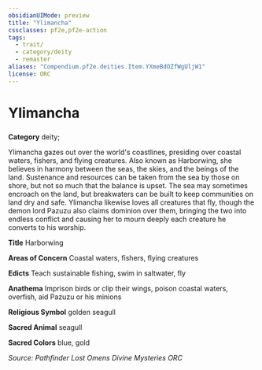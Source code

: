 ```yaml
---
obsidianUIMode: preview
title: "Ylimancha"
cssclasses: pf2e,pf2e-action
tags:
  - trait/
  - category/deity
  - remaster
aliases: "Compendium.pf2e.deities.Item.YXmeBdOZfWgUljW1"
license: ORC
---
```

# Ylimancha

### 

**Category** deity; 




Ylimancha gazes out over the world's coastlines, presiding over coastal waters, fishers, and flying creatures. Also known as Harborwing, she believes in harmony between the seas, the skies, and the beings of the land. Sustenance and resources can be taken from the sea by those on shore, but not so much that the balance is upset. The sea may sometimes encroach on the land, but breakwaters can be built to keep communities on land dry and safe. Ylimancha likewise loves all creatures that fly, though the demon lord Pazuzu also claims dominion over them, bringing the two into endless conflict and causing her to mourn deeply each creature he converts to his worship.

**Title** Harborwing

**Areas of Concern** Coastal waters, fishers, flying creatures

**Edicts** Teach sustainable fishing, swim in saltwater, fly

**Anathema** Imprison birds or clip their wings, poison coastal waters, overfish, aid Pazuzu or his minions

**Religious Symbol** golden seagull

**Sacred Animal** seagull

**Sacred Colors** blue, gold

*Source: Pathfinder Lost Omens Divine Mysteries*
*ORC*